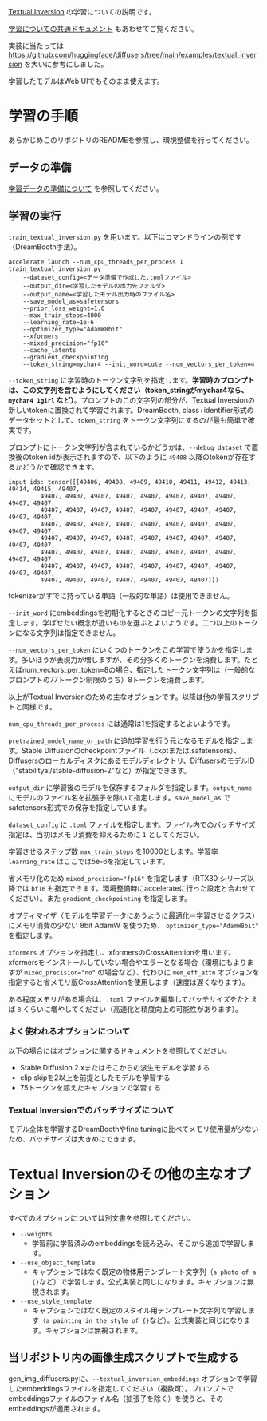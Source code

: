[Textual Inversion](https://textual-inversion.github.io/) の学習についての説明です。

[学習についての共通ドキュメント](./train_README-ja.md) もあわせてご覧ください。

実装に当たっては https://github.com/huggingface/diffusers/tree/main/examples/textual_inversion を大いに参考にしました。

学習したモデルはWeb UIでもそのまま使えます。

# 学習の手順

あらかじめこのリポジトリのREADMEを参照し、環境整備を行ってください。

## データの準備

[学習データの準備について](./train_README-ja.md) を参照してください。

## 学習の実行

``train_textual_inversion.py`` を用います。以下はコマンドラインの例です（DreamBooth手法）。

```
accelerate launch --num_cpu_threads_per_process 1 train_textual_inversion.py 
    --dataset_config=<データ準備で作成した.tomlファイル> 
    --output_dir=<学習したモデルの出力先フォルダ>  
    --output_name=<学習したモデル出力時のファイル名> 
    --save_model_as=safetensors 
    --prior_loss_weight=1.0 
    --max_train_steps=4000 
    --learning_rate=1e-6 
    --optimizer_type="AdamW8bit" 
    --xformers 
    --mixed_precision="fp16" 
    --cache_latents 
    --gradient_checkpointing
    --token_string=mychar4 --init_word=cute --num_vectors_per_token=4
```

``--token_string`` に学習時のトークン文字列を指定します。__学習時のプロンプトは、この文字列を含むようにしてください（token_stringがmychar4なら、``mychar4 1girl`` など）__。プロンプトのこの文字列の部分が、Textual Inversionの新しいtokenに置換されて学習されます。DreamBooth, class+identifier形式のデータセットとして、`token_string` をトークン文字列にするのが最も簡単で確実です。

プロンプトにトークン文字列が含まれているかどうかは、``--debug_dataset`` で置換後のtoken idが表示されますので、以下のように ``49408`` 以降のtokenが存在するかどうかで確認できます。

```
input ids: tensor([[49406, 49408, 49409, 49410, 49411, 49412, 49413, 49414, 49415, 49407,
         49407, 49407, 49407, 49407, 49407, 49407, 49407, 49407, 49407, 49407,
         49407, 49407, 49407, 49407, 49407, 49407, 49407, 49407, 49407, 49407,
         49407, 49407, 49407, 49407, 49407, 49407, 49407, 49407, 49407, 49407,
         49407, 49407, 49407, 49407, 49407, 49407, 49407, 49407, 49407, 49407,
         49407, 49407, 49407, 49407, 49407, 49407, 49407, 49407, 49407, 49407,
         49407, 49407, 49407, 49407, 49407, 49407, 49407, 49407, 49407, 49407,
         49407, 49407, 49407, 49407, 49407, 49407, 49407]])
```

tokenizerがすでに持っている単語（一般的な単語）は使用できません。

``--init_word`` にembeddingsを初期化するときのコピー元トークンの文字列を指定します。学ばせたい概念が近いものを選ぶとよいようです。二つ以上のトークンになる文字列は指定できません。

``--num_vectors_per_token`` にいくつのトークンをこの学習で使うかを指定します。多いほうが表現力が増しますが、その分多くのトークンを消費します。たとえばnum_vectors_per_token=8の場合、指定したトークン文字列は（一般的なプロンプトの77トークン制限のうち）8トークンを消費します。

以上がTextual Inversionのための主なオプションです。以降は他の学習スクリプトと同様です。

`num_cpu_threads_per_process` には通常は1を指定するとよいようです。

`pretrained_model_name_or_path` に追加学習を行う元となるモデルを指定します。Stable Diffusionのcheckpointファイル（.ckptまたは.safetensors）、Diffusersのローカルディスクにあるモデルディレクトリ、DiffusersのモデルID（"stabilityai/stable-diffusion-2"など）が指定できます。

`output_dir` に学習後のモデルを保存するフォルダを指定します。`output_name` にモデルのファイル名を拡張子を除いて指定します。`save_model_as` でsafetensors形式での保存を指定しています。

`dataset_config` に `.toml` ファイルを指定します。ファイル内でのバッチサイズ指定は、当初はメモリ消費を抑えるために `1` としてください。

学習させるステップ数 `max_train_steps` を10000とします。学習率 `learning_rate` はここでは5e-6を指定しています。

省メモリ化のため `mixed_precision="fp16"` を指定します（RTX30 シリーズ以降では `bf16` も指定できます。環境整備時にaccelerateに行った設定と合わせてください）。また `gradient_checkpointing` を指定します。

オプティマイザ（モデルを学習データにあうように最適化＝学習させるクラス）にメモリ消費の少ない 8bit AdamW を使うため、 `optimizer_type="AdamW8bit"` を指定します。

`xformers` オプションを指定し、xformersのCrossAttentionを用います。xformersをインストールしていない場合やエラーとなる場合（環境にもよりますが `mixed_precision="no"` の場合など）、代わりに `mem_eff_attn` オプションを指定すると省メモリ版CrossAttentionを使用します（速度は遅くなります）。

ある程度メモリがある場合は、`.toml` ファイルを編集してバッチサイズをたとえば `8` くらいに増やしてください（高速化と精度向上の可能性があります）。

### よく使われるオプションについて

以下の場合にはオプションに関するドキュメントを参照してください。

- Stable Diffusion 2.xまたはそこからの派生モデルを学習する
- clip skipを2以上を前提としたモデルを学習する
- 75トークンを超えたキャプションで学習する

### Textual Inversionでのバッチサイズについて

モデル全体を学習するDreamBoothやfine tuningに比べてメモリ使用量が少ないため、バッチサイズは大きめにできます。

# Textual Inversionのその他の主なオプション

すべてのオプションについては別文書を参照してください。

* `--weights`
  * 学習前に学習済みのembeddingsを読み込み、そこから追加で学習します。
* `--use_object_template`
  * キャプションではなく既定の物体用テンプレート文字列（``a photo of a {}``など）で学習します。公式実装と同じになります。キャプションは無視されます。
* `--use_style_template`
  * キャプションではなく既定のスタイル用テンプレート文字列で学習します（``a painting in the style of {}``など）。公式実装と同じになります。キャプションは無視されます。

## 当リポジトリ内の画像生成スクリプトで生成する

gen_img_diffusers.pyに、``--textual_inversion_embeddings`` オプションで学習したembeddingsファイルを指定してください（複数可）。プロンプトでembeddingsファイルのファイル名（拡張子を除く）を使うと、そのembeddingsが適用されます。

